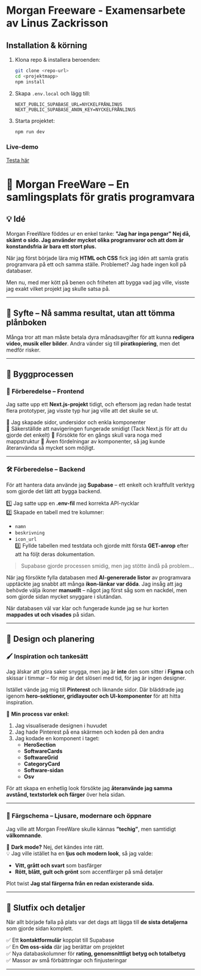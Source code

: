 # Morgan Freeware - Examensarbete av Linus Zackrisson

## Installation & körning

1. Klona repo & installera beroenden:
   ```sh
   git clone <repo-url>
   cd <projektmapp>
   npm install
   ```
2. Skapa `.env.local` och lägg till:
   ```env
   NEXT_PUBLIC_SUPABASE_URL=NYCKELFRÅNLINUS
   NEXT_PUBLIC_SUPABASE_ANON_KEY=NYCKELFRÅNLINUS
   ```
3. Starta projektet:
   ```sh
   npm run dev
   ```

### Live-demo
[Testa här](#)




# 🌟 Morgan FreeWare – En samlingsplats för gratis programvara  

## 💡 Idé  
Morgan FreeWare föddes ur en enkel tanke: **"Jag har inga pengar" Nej då, skämt o sido. Jag använder mycket olika programvaror och att dom är konstandsfria är bara ett stort plus.**  

När jag först började lära mig **HTML och CSS** fick jag idén att samla gratis programvara på ett och samma ställe. Problemet? Jag hade ingen koll på databaser.  

Men nu, med mer kött på benen och friheten att bygga vad jag ville, visste jag exakt vilket projekt jag skulle satsa på.  

---

## 🎯 Syfte – Nå samma resultat, utan att tömma plånboken 
Många tror att man måste betala dyra månadsavgifter för att kunna **redigera video, musik eller bilder**. Andra vänder sig till **piratkopiering**, men det medför risker.  

---

## 🚀 Byggprocessen  

### **📌 Förberedelse – Frontend**  
Jag satte upp ett **Next.js-projekt** tidigt, och eftersom jag redan hade testat flera prototyper, jag visste typ hur jag ville att det skulle se ut.  

🔹 Jag skapade sidor, undersidor och enkla komponenter  
🔹 Säkerställde att navigeringen fungerade smidigt (Tack Next.js för att du gjorde det enkelt) 
🔹 Försökte för en gångs skull vara noga med mappstruktur
🔹 Även fördelningar av komponenter, så jag kunde återanvända så mycket som möjligt. 

---

### **🛠️ Förberedelse – Backend**  
För att hantera data använde jag **Supabase** – ett enkelt och kraftfullt verktyg som gjorde det lätt att bygga backend.  

1️⃣ Jag satte upp en **.env-fil** med korrekta API-nycklar  
2️⃣ Skapade en tabell med tre kolumner:  
   - `namn`  
   - `beskrivning`  
   - `icon_url`  
3️⃣ Fyllde tabellen med testdata och gjorde mitt första **GET-anrop** efter att ha följt deras dokumentation.  

> Supabase gjorde processen smidig, men jag stötte ändå på problem...  

När jag försökte fylla databasen med **AI-genererade listor** av programvara upptäckte jag snabbt att många **ikon-länkar var döda**. Jag insåg att jag behövde välja ikoner **manuellt** – något jag först såg som en nackdel, men som gjorde sidan mycket snyggare i slutändan.  

När databasen väl var klar och fungerade kunde jag se hur korten **mappades ut och visades** på sidan.  

---

## 🎨 Design och planering  

### **🖌️ Inspiration och tankesätt**  
Jag älskar att göra saker snygga, men jag är **inte** den som sitter i **Figma** och skissar i timmar – för mig är det slöseri med tid, för jag är ingen designer.  

Istället vände jag mig till **Pinterest** och liknande sidor. Där bläddrade jag igenom **hero-sektioner, gridlayouter och UI-komponenter** för att hitta inspiration.  

📌 **Min process var enkel:**  
1. Jag visualiserade designen i huvudet  
2. Jag hade Pinterest på ena skärmen och koden på den andra  
3. Jag kodade en komponent i taget:  
   - **HeroSection**  
   - **SoftwareCards**  
   - **SoftwareGrid**  
   - **CategoryCard**  
   - **Software-sidan**
   - **Osv**

För att skapa en enhetlig look försökte jag **återanvände jag samma avstånd, textstorlek och färger** över hela sidan. 

---

### **🎨 Färgschema – Ljusare, modernare och öppnare**  
Jag ville att Morgan FreeWare skulle kännas **”techig”**, men samtidigt **välkomnande**.  

🌙 **Dark mode?** Nej, det kändes inte rätt.  
💡 Jag ville istället ha en **ljus och modern look**, så jag valde:  
- **Vitt, grått och svart** som basfärger  
- **Rött, blått, gult och grönt** som accentfärger på små detaljer  

Plot twist **Jag stal färgerna från en redan existerande sida.**  

---

## 🎯 Slutfix och detaljer  
När allt började falla på plats var det dags att lägga till **de sista detaljerna** som gjorde sidan komplett.  

✅ Ett **kontaktformulär** kopplat till Supabase  
✅ En **Om oss-sida** där jag berättar om projektet  
✅ Nya databaskolumner för **rating, genomsnittligt betyg och totalbetyg**  
✅ Massor av små förbättringar och finjusteringar  

---



